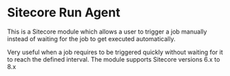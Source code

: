# Sitecore Run Agent

This is a Sitecore module which allows a user to trigger a job manually instead of waiting for the job to get executed automatically.

Very useful when a job requires to be triggered quickly without waiting for it to reach the defined interval. The module supports Sitecore versions 6.x to 8.x
